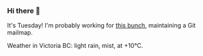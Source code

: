 ### Hi there :wave:

It's Tuesday! I'm probably working for [this bunch](https://github.com/kohofinancial), maintaining a Git mailmap.

Weather in Victoria BC: light rain, mist, at +10°C.
